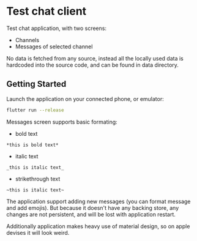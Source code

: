 # Test chat client

Test chat application, with two screens:
- Channels
- Messages of selected channel

No data is fetched from any source, instead all the locally used data is
hardcoded into the source code, and can be found in data directory.

## Getting Started

Launch the application on your connected phone, or emulator:
```sh
flutter run --release
```

Messages screen supports basic formating:
- bold text
```
*this is bold text*
```
- italic text
```
_this is italic text_
```
- strikethrough text
```
~this is italic text~
```

The application support adding new messages (you can format message and add
emojis). But because it doesn't have any backing store, any changes are not
persistent, and will be lost with application restart.


Additionally application makes heavy use of material design, so on apple
devises it will look weird.
